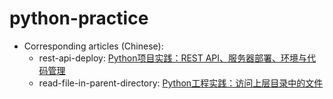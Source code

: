# python-practice


- Corresponding articles (Chinese):
    - rest-api-deploy: [Python项目实践：REST API、服务器部署、环境与代码管理](http://www.jianshu.com/p/79a063a16704)
    - read-file-in-parent-directory: [Python工程实践：访问上层目录中的文件](http://www.jianshu.com/p/4e3b2ca9cfe5)